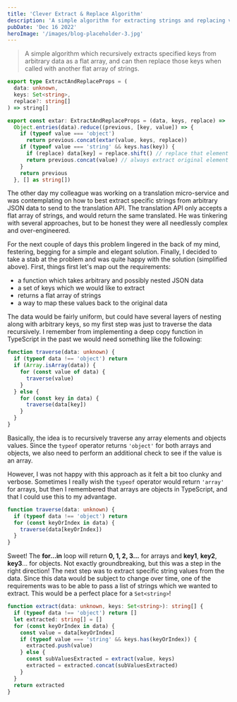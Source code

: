 ```yaml
---
title: 'Clever Extract & Replace Algorithm'
description: 'A simple algorithm for extracting strings and replacing values written in TypeScript.'
pubDate: 'Dec 16 2022'
heroImage: '/images/blog-placeholder-3.jpg'
---
```


> A simple algorithm which recursively extracts specified keys from arbitrary data as a flat array, and can then replace those keys when called with another flat array of strings.

```ts
export type ExtractAndReplaceProps = (
  data: unknown,
  keys: Set<string>,
  replace?: string[]
) => string[]

export const extar: ExtractAndReplaceProps = (data, keys, replace) =>
  Object.entries(data).reduce((previous, [key, value]) => {
    if (typeof value === 'object')
      return previous.concat(extar(value, keys, replace))
    if (typeof value === 'string' && keys.has(key)) {
      if (replace) data[key] = replace.shift() // replace that element if specified
      return previous.concat(value) // always extract original element
    }
    return previous
  }, [] as string[])
```

The other day my colleague was working on a translation micro-service and was contemplating on how to best extract specific strings from arbitrary JSON data to send to the translation API. The translation API only accepts a flat array of strings, and would return the same translated. He was tinkering with several approaches, but to be honest they were all needlessly complex and over-engineered.

For the next couple of days this problem lingered in the back of my mind, festering, begging for a simple and elegant solution. Finally, I decided to take a stab at the problem and was quite happy with the solution (simplified above). First, things first let's map out the requirements:

- a function which takes arbitrary and possibly nested JSON data
- a set of keys which we would like to extract
- returns a flat array of strings
- a way to map these values back to the original data

The data would be fairly uniform, but could have several layers of nesting along with arbitrary keys, so my first step was just to traverse the data recursively. I remember from implementing a deep copy function in TypeScript in the past we would need something like the following:

```ts
function traverse(data: unknown) {
  if (typeof data !== 'object') return
  if (Array.isArray(data)) {
    for (const value of data) {
      traverse(value)
    }
  } else {
    for (const key in data) {
      traverse(data[key])
    }
  }
}
```

Basically, the idea is to recursively traverse any array elements and objects values. Since the `typeof` operator returns `'object'` for both arrays and objects, we also need to perform an additional check to see if the value is an array.

However, I was not happy with this approach as it felt a bit too clunky and verbose. Sometimes I really wish the `typeof` operator would return `'array'` for arrays, but then I remembered that arrays are objects in TypeScript, and that I could use this to my advantage.

```ts
function traverse(data: unknown) {
  if (typeof data !== 'object') return
  for (const keyOrIndex in data) {
    traverse(data[keyOrIndex])
  }
}
```

Sweet! The **for...in** loop will return **0, 1, 2, 3...** for arrays and **key1**, **key2**, **key3**... for objects. Not exactly groundbreaking, but this was a step in the right direction! The next step was to extract specific string values from the data. Since this data would be subject to change over time, one of the requirements was to be able to pass a list of strings which we wanted to extract. This would be a perfect place for a `Set<string>`!

```ts
function extract(data: unknown, keys: Set<string>): string[] {
  if (typeof data !== 'object') return []
  let extracted: string[] = []
  for (const keyOrIndex in data) {
    const value = data[keyOrIndex]
    if (typeof value === 'string' && keys.has(keyOrIndex)) {
      extracted.push(value)
    } else {
      const subValuesExtracted = extract(value, keys)
      extracted = extracted.concat(subValuesExtracted)
    }
  }
  return extracted
}
```

